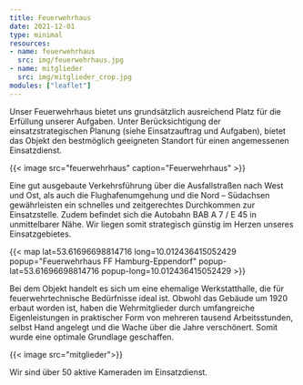 ```yaml
---
title: Feuerwehrhaus
date: 2021-12-01
type: minimal
resources:
- name: feuerwehrhaus
  src: img/feuerwehrhaus.jpg
- name: mitglieder
  src: img/mitglieder_crop.jpg
modules: ["leaflet"]
---
```


Unser Feuerwehrhaus bietet uns grundsätzlich ausreichend Platz für die Erfüllung unserer Aufgaben. Unter Berücksichtigung der einsatzstrategischen Planung (siehe Einsatzauftrag und Aufgaben), bietet das Objekt den bestmöglich geeigneten Standort für einen angemessenen Einsatzdienst.

{{< image src="feuerwehrhaus" caption="Feuerwehrhaus" >}}

Eine gut ausgebaute Verkehrsführung über die Ausfallstraßen nach West und Ost, als auch die Flughafenumgehung und die Nord – Südachsen gewährleisten ein schnelles und zeitgerechtes Durchkommen zur Einsatzstelle. Zudem befindet sich die Autobahn BAB A 7 / E 45 in unmittelbarer Nähe. Wir liegen somit strategisch günstig im Herzen unseres Einsatzgebietes.

{{< map lat=53.61696698814716 long=10.012436415052429 popup="Feuerwehrhaus FF Hamburg-Eppendorf" popup-lat=53.61696698814716  popup-long=10.012436415052429 >}}

Bei dem Objekt handelt es sich um eine ehemalige Werkstatthalle, die für feuerwehrtechnische Bedürfnisse ideal ist. Obwohl das Gebäude um 1920 erbaut worden ist, haben die Wehrmitglieder durch umfangreiche Eigenleistungen in praktischer Form von mehreren tausend Arbeitsstunden, selbst Hand angelegt und die Wache über die Jahre verschönert. Somit wurde eine optimale Grundlage geschaffen.

{{< image src="mitglieder">}}

Wir sind über 50 aktive Kameraden im Einsatzdienst.


